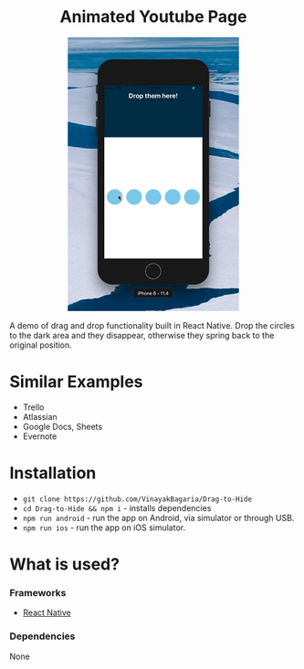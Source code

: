 <h1 align="center"> Animated Youtube Page </h1>

<p align="center">
  <img src="app.gif">
</p>

A demo of drag and drop functionality built in React Native. Drop the circles to the dark area and they disappear, otherwise they spring back to the original position.

# Similar Examples

* Trello
* Atlassian
* Google Docs, Sheets
* Evernote


# Installation

* `git clone https://github.com/VinayakBagaria/Drag-to-Hide`
* `cd Drag-to-Hide && npm i` - installs dependencies
* `npm run android` - run the app on Android, via simulator or through USB.
* `npm run ios` - run the app on iOS simulator.

# What is used?

### Frameworks

* [React Native](https://facebook.github.io/react-native)

### Dependencies

None
